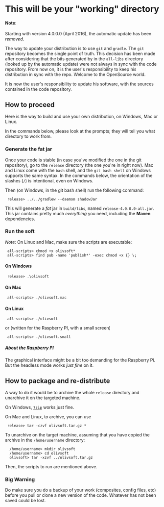 # This will be your "working" directory

#### Note:
Starting with version 4.0.0.0 (April 2016), the automatic update has been _removed_.

The way to update your distribution is to use `git` and `gradle`.
The `git` repository becomes the single point of truth. This decision has been made after considering that
the bits generated by in the `all-libs` directory (looked up by the automatic update) were not
always in sync with the code repository.
From now on, it is the user's responsibility to keep his distribution in sync with the repo.
Welcome to the OpenSource world.

It is now the user's responsibility to update his software, with the sources contained in the code repository.

## How to proceed
Here is the way to build and use your own distribution, on Windows, Mac or Linux.

In the commands below, please look at the prompts; they will tell you what directory to work from.

### Generate the fat jar
Once your code is stable (in case you've modified the one in the git repository), go
to the `release` directory (the one you're in right now).
Mac and Linux come with the `bash` shell, and the `git bash shell` on Windows supports the same syntax.
In the commands below, the orientation of the slashes (`/`) is intentional, even on Windows.

Then (on Windows, in the git bash shell) run the following command:
```
 release> ../../gradlew --daemon shadowJar
```
This will generate a _fat_ jar in `build/libs`, named `release-4.0.0.0-all.jar`.
This jar contains pretty much _everything_ you need, including the **Maven** dependencies.

### Run the soft
_Note_: On Linux and Mac, make sure the scripts are executable:
```
 all-scripts> chmod +x olivsoft*
 all-scripts> find pub -name 'publish*' -exec chmod +x {} \;
```
#### On Windows
```
 release> .\olivsoft
```

#### On Mac
```
 all-scripts> ./olivsoft.mac
```

#### On Linux
```
 all-scripts> ./olivsoft
```
or (written for the Raspberry PI, with a small screen)
```
 all-scripts> ./olivsoft.small
```

##### About the Raspberry PI
The graphical interface might be a bit too demanding for the Raspberry Pi.
But the headless mode works _just fine_ on it.

## How to package and re-distribute
A way to do it would be to archive the whole `release` directory and unarchive it on the targeted machine.

On Windows, [`7zip`](http://www.7-zip.org/) works just fine.

On Mac and Linux, to archive, you can use
```
 release> tar -czvf olivsoft.tar.gz *
```

To unarchive on the target machine, assuming that you have copied the archive in the `/home/username` directory:
```
  /home/username> mkdir olivsoft
  /home/username> cd olivsoft
  olivsoft> tar -xzvf ../olivsoft.tar.gz
```

Then, the scripts to run are mentioned above.

### Big Warning
Do make sure you do a backup of your work (composites, config files, etc) before you pull or clone a new version of the code.
Whatever has not been saved could be lost.
